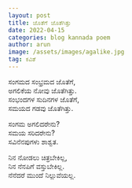 ```yaml
---
layout: post
title: ಜೊತೆಗೆ ಜೊತೆಗಿತ್ತು
date: 2022-04-15
categories: blog kannada poem
author: arun
image: /assets/images/agalike.jpg
tag: ಕವಿತೆ
---
```

ಸಂಗಮದ ಸಂಭ್ರಮದ ಜೊತೆಗೆ,<br>
ಅಗಲಿಕೆಯ ನೋವು  ಜೊತೆಗಿತ್ತು.<br>
ಸಂಭಂದಗಳ ಸುದಿನಗಳ ಜೊತೆಗೆ,<br>
ಸಮಯದ ಗಡವು ಜೊತೆಗಿತ್ತು.<br>

ಸಂಗಮ ಅಗಲಿದರೇನು?<br>
ಸಮಯ ಸರಿದರೇನು?<br>
ಸವಿನೆನಪುಗಳು ಶಾಶ್ವತ.<br>

ನಿನ ನೋಡಲು ಚಿತ್ರಬೇಕಿಲ್ಲ,<br>
ನಿನ ನೆನಪಿಗೆ ವಸ್ತುಬೇಕಿಲ್ಲ.<br>
ನೆನೆದರೆ ಮುಂದೆ ನಿಲ್ಲುವೆಯಲ್ಲ.<br>